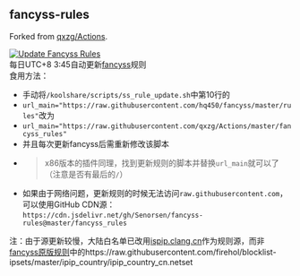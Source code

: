 ## fancyss-rules
Forked from [qxzg/Actions](https://github.com/qxzg/Actions).

[![Update Fancyss Rules](https://github.com/Senorsen/fancyss-rules/workflows/Update%20Fancyss%20Rules/badge.svg)](https://github.com/Senorsen/fancyss-rules/actions?query=workflow%3A%22Update+Fancyss+Rules%22)    
每日UTC+8 3:45自动更新[fancyss](https://github.com/hq450/fancyss)规则  
食用方法：
- 手动将`/koolshare/scripts/ss_rule_update.sh`中第10行的  
- `url_main="https://raw.githubusercontent.com/hq450/fancyss/master/rules"`改为  
- `url_main="https://raw.githubusercontent.com/qxzg/Actions/master/fancyss_rules"`  
- 并且每次更新fancyss后需重新修改该脚本
- > x86版本的插件同理，找到更新规则的脚本并替换`url_main`就可以了（注意是否有最后的`/`）
- 如果由于网络问题，更新规则的时候无法访问`raw.githubusercontent.com`，可以使用GitHub CDN源：`https://cdn.jsdelivr.net/gh/Senorsen/fancyss-rules@master/fancyss_rules`

注：由于源更新较慢，大陆白名单已改用[ispip.clang.cn](https://ispip.clang.cn/all_cn.txt)作为规则源，而非[fancyss原版规则](https://github.com/hq450/fancyss/tree/master/rules)中的https://raw.githubusercontent.com/firehol/blocklist-ipsets/master/ipip_country/ipip_country_cn.netset

